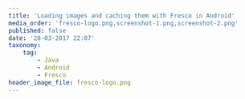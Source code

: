 ```yaml
---
title: 'Loading images and caching them with Fresco in Android'
media_order: 'fresco-logo.png,screenshot-1.png,screenshot-2.png'
published: false
date: '28-03-2017 22:07'
taxonomy:
    tag:
        - Java
        - Android
        - Fresco
header_image_file: fresco-logo.png
---
```

